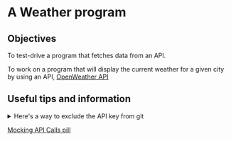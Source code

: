 # A Weather program

## Objectives

To test-drive a program that fetches data from an API.

To work on a program that will display the current weather for a given city by using an API, [OpenWeather API](https://openweathermap.org/api)


## Useful tips and information

<details>
  <summary>Here's a way to exclude the API key from git</summary>

  1. Create a file `apiKey.js` that exports the value:
  ```js
  // file: apiKey.js
  module.exports = 'a3d9eb01d4de82b9b8d0849ef604dbed';
  ```

  2. Import this file from the other file where you need it:
  ```js
  // file: index.js
  const apiKey = require('./apiKey');

  // ...
  const apiUrl = `http://api.openweathermap.org/data/2.5/weather?units=metric&q=${city}&appid=${apiKey}
  ```

  3. Make sure the file `apiKey.js` is added to the `.gitignore` file so git won't commit
     it:
  ```bash
  $ echo "apiKey.js" >> .gitignore
  ```
</details>


[Mocking API Calls pill](https://github.com/makersacademy/javascript-fundamentals/blob/main/pills/mocking_api_calls.md)